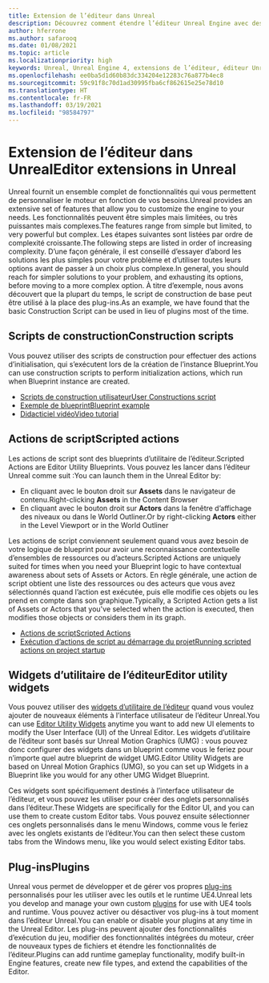 ```yaml
---
title: Extension de l’éditeur dans Unreal
description: Découvrez comment étendre l’éditeur Unreal Engine avec des scripts personnalisés, des actions de script et des widgets d’utilitaire.
author: hferrone
ms.author: safarooq
ms.date: 01/08/2021
ms.topic: article
ms.localizationpriority: high
keywords: Unreal, Unreal Engine 4, extensions de l’éditeur, éditeur Unreal, UE4, HoloLens, HoloLens 2, réalité mixte, développement, documentation, guides, fonctionnalités, casque de réalité mixte, casque windows mixed reality, casque de réalité virtuelle, portage, mise à niveau
ms.openlocfilehash: ee0ba5d1d60b83dc334204e12283c76a877b4ec8
ms.sourcegitcommit: 59c91f8c70d1ad30995fba6cf862615e25e78d10
ms.translationtype: HT
ms.contentlocale: fr-FR
ms.lasthandoff: 03/19/2021
ms.locfileid: "98584797"
---
```

# <a name="editor-extensions-in-unreal"></a><span data-ttu-id="4b87b-104">Extension de l’éditeur dans Unreal</span><span class="sxs-lookup"><span data-stu-id="4b87b-104">Editor extensions in Unreal</span></span>

<span data-ttu-id="4b87b-105">Unreal fournit un ensemble complet de fonctionnalités qui vous permettent de personnaliser le moteur en fonction de vos besoins.</span><span class="sxs-lookup"><span data-stu-id="4b87b-105">Unreal provides an extensive set of features that allow you to customize the engine to your needs.</span></span> <span data-ttu-id="4b87b-106">Les fonctionnalités peuvent être simples mais limitées, ou très puissantes mais complexes.</span><span class="sxs-lookup"><span data-stu-id="4b87b-106">The features range from simple but limited, to very powerful but complex.</span></span> <span data-ttu-id="4b87b-107">Les étapes suivantes sont listées par ordre de complexité croissante.</span><span class="sxs-lookup"><span data-stu-id="4b87b-107">The following steps are listed in order of increasing complexity.</span></span> <span data-ttu-id="4b87b-108">D’une façon générale, il est conseillé d’essayer d’abord les solutions les plus simples pour votre problème et d’utiliser toutes leurs options avant de passer à un choix plus complexe.</span><span class="sxs-lookup"><span data-stu-id="4b87b-108">In general, you should reach for simpler solutions to your problem, and exhausting its options, before moving to a more complex option.</span></span> <span data-ttu-id="4b87b-109">À titre d’exemple, nous avons découvert que la plupart du temps, le script de construction de base peut être utilisé à la place des plug-ins.</span><span class="sxs-lookup"><span data-stu-id="4b87b-109">As an example, we have found that the basic Construction Script can be used in lieu of plugins most of the time.</span></span> 

<!-- Also, engine modification should be a last resort, as it is not only complex, but integrating changes back into the engine for simple work-around can take a disproportionately long time. -->

## <a name="construction-scripts"></a><span data-ttu-id="4b87b-110">Scripts de construction</span><span class="sxs-lookup"><span data-stu-id="4b87b-110">Construction scripts</span></span>

<span data-ttu-id="4b87b-111">Vous pouvez utiliser des scripts de construction pour effectuer des actions d’initialisation, qui s’exécutent lors de la création de l’instance Blueprint.</span><span class="sxs-lookup"><span data-stu-id="4b87b-111">You can use construction scripts to perform initialization actions, which run when Blueprint instance are created.</span></span>

* [<span data-ttu-id="4b87b-112">Scripts de construction utilisateur</span><span class="sxs-lookup"><span data-stu-id="4b87b-112">User Constructions script</span></span>](https://docs.unrealengine.com/ProgrammingAndScripting/Blueprints/UserGuide/UserConstructionScript/index.html)
* [<span data-ttu-id="4b87b-113">Exemple de blueprint</span><span class="sxs-lookup"><span data-stu-id="4b87b-113">Blueprint example</span></span>](https://docs.unrealengine.com/Resources/ContentExamples/Blueprints/1_4/index.html)
* [<span data-ttu-id="4b87b-114">Didacticiel vidéo</span><span class="sxs-lookup"><span data-stu-id="4b87b-114">Video tutorial</span></span>](https://www.youtube.com/watch?v=z1SD-d9yJmQ&ab_channel=UnrealEngine)

## <a name="scripted-actions"></a><span data-ttu-id="4b87b-115">Actions de script</span><span class="sxs-lookup"><span data-stu-id="4b87b-115">Scripted actions</span></span>

<span data-ttu-id="4b87b-116">Les actions de script sont des blueprints d’utilitaire de l’éditeur.</span><span class="sxs-lookup"><span data-stu-id="4b87b-116">Scripted Actions are Editor Utility Blueprints.</span></span> <span data-ttu-id="4b87b-117">Vous pouvez les lancer dans l’éditeur Unreal comme suit :</span><span class="sxs-lookup"><span data-stu-id="4b87b-117">You can launch them in the Unreal Editor by:</span></span>
* <span data-ttu-id="4b87b-118">En cliquant avec le bouton droit sur **Assets** dans le navigateur de contenu.</span><span class="sxs-lookup"><span data-stu-id="4b87b-118">Right-clicking **Assets** in the Content Browser</span></span>
* <span data-ttu-id="4b87b-119">En cliquant avec le bouton droit sur **Actors** dans la fenêtre d’affichage des niveaux ou dans le World Outliner.</span><span class="sxs-lookup"><span data-stu-id="4b87b-119">Or by right-clicking **Actors** either in the Level Viewport or in the World Outliner</span></span>

<span data-ttu-id="4b87b-120">Les actions de script conviennent seulement quand vous avez besoin de votre logique de blueprint pour avoir une reconnaissance contextuelle d’ensembles de ressources ou d’acteurs.</span><span class="sxs-lookup"><span data-stu-id="4b87b-120">Scripted Actions are uniquely suited for times when you need your Blueprint logic to have contextual awareness about sets of Assets or Actors.</span></span> <span data-ttu-id="4b87b-121">En règle générale, une action de script obtient une liste des ressources ou des acteurs que vous avez sélectionnés quand l’action est exécutée, puis elle modifie ces objets ou les prend en compte dans son graphique.</span><span class="sxs-lookup"><span data-stu-id="4b87b-121">Typically, a Scripted Action gets a list of Assets or Actors that you've selected when the action is executed, then modifies those objects or considers them in its graph.</span></span>

* [<span data-ttu-id="4b87b-122">Actions de script</span><span class="sxs-lookup"><span data-stu-id="4b87b-122">Scripted Actions</span></span>](https://docs.unrealengine.com/ProductionPipelines/ScriptingAndAutomation/Blueprints/ScriptedActions/index.html)
* [<span data-ttu-id="4b87b-123">Exécution d’actions de script au démarrage du projet</span><span class="sxs-lookup"><span data-stu-id="4b87b-123">Running scripted actions on project startup</span></span>](https://docs.unrealengine.com/ProductionPipelines/ScriptingAndAutomation/Blueprints/StartupObjects/index.html)

## <a name="editor-utility-widgets"></a><span data-ttu-id="4b87b-124">Widgets d’utilitaire de l’éditeur</span><span class="sxs-lookup"><span data-stu-id="4b87b-124">Editor utility widgets</span></span>

<span data-ttu-id="4b87b-125">Vous pouvez utiliser des [widgets d’utilitaire de l’éditeur](https://docs.unrealengine.com/InteractiveExperiences/UMG/UserGuide/EditorUtilityWidgets/index.html) quand vous voulez ajouter de nouveaux éléments à l’interface utilisateur de l’éditeur Unreal.</span><span class="sxs-lookup"><span data-stu-id="4b87b-125">You can use [Editor Utility Widgets](https://docs.unrealengine.com/InteractiveExperiences/UMG/UserGuide/EditorUtilityWidgets/index.html) anytime you want to add new UI elements to modify the User Interface (UI) of the Unreal Editor.</span></span> <span data-ttu-id="4b87b-126">Les widgets d’utilitaire de l’éditeur sont basés sur Unreal Motion Graphics (UMG) : vous pouvez donc configurer des widgets dans un blueprint comme vous le feriez pour n’importe quel autre blueprint de widget UMG.</span><span class="sxs-lookup"><span data-stu-id="4b87b-126">Editor Utility Widgets are based on Unreal Motion Graphics (UMG), so you can set up Widgets in a Blueprint like you would for any other UMG Widget Blueprint.</span></span>

<span data-ttu-id="4b87b-127">Ces widgets sont spécifiquement destinés à l’interface utilisateur de l’éditeur, et vous pouvez les utiliser pour créer des onglets personnalisés dans l’éditeur.</span><span class="sxs-lookup"><span data-stu-id="4b87b-127">These Widgets are specifically for the Editor UI, and you can use them to create custom Editor tabs.</span></span> <span data-ttu-id="4b87b-128">Vous pouvez ensuite sélectionner ces onglets personnalisés dans le menu Windows, comme vous le feriez avec les onglets existants de l’éditeur.</span><span class="sxs-lookup"><span data-stu-id="4b87b-128">You can then select these custom tabs from the Windows menu, like you would select existing Editor tabs.</span></span>

## <a name="plugins"></a><span data-ttu-id="4b87b-129">Plug-ins</span><span class="sxs-lookup"><span data-stu-id="4b87b-129">Plugins</span></span>

<span data-ttu-id="4b87b-130">Unreal vous permet de développer et de gérer vos propres [plug-ins](https://docs.unrealengine.com/ProductionPipelines/Plugins/index.html) personnalisés pour les utiliser avec les outils et le runtime UE4.</span><span class="sxs-lookup"><span data-stu-id="4b87b-130">Unreal lets you develop and manage your own custom [plugins](https://docs.unrealengine.com/ProductionPipelines/Plugins/index.html) for use with UE4 tools and runtime.</span></span> <span data-ttu-id="4b87b-131">Vous pouvez activer ou désactiver vos plug-ins à tout moment dans l’éditeur Unreal.</span><span class="sxs-lookup"><span data-stu-id="4b87b-131">You can enable or disable your plugins at any time in the Unreal Editor.</span></span> <span data-ttu-id="4b87b-132">Les plug-ins peuvent ajouter des fonctionnalités d’exécution du jeu, modifier des fonctionnalités intégrées du moteur, créer de nouveaux types de fichiers et étendre les fonctionnalités de l’éditeur.</span><span class="sxs-lookup"><span data-stu-id="4b87b-132">Plugins can add runtime gameplay functionality, modify built-in Engine features, create new file types, and extend the capabilities of the Editor.</span></span>

<!-- ## Engine modifications -->

